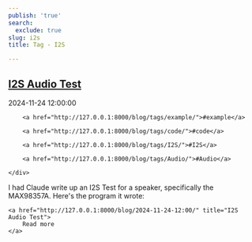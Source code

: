 ```yaml
---
publish: 'true'
search:
  exclude: true
slug: i2s
title: Tag - I2S

---
```


<!--
  ~ MIT License
  ~
  ~ Copyright (c) 2023-2025 Maciej 'maQ' Kusz <maciej.kusz@gmail.com>
  ~
  ~ Permission is hereby granted, free of charge, to any person obtaining a copy
  ~ of this software and associated documentation files (the "Software"), to deal
  ~ in the Software without restriction, including without limitation the rights
  ~ to use, copy, modify, merge, publish, distribute, sublicense, and/or sell
  ~ copies of the Software, and to permit persons to whom the Software is
  ~ furnished to do so, subject to the following conditions:
  ~
  ~ The above copyright notice and this permission notice shall be included in all
  ~ copies or substantial portions of the Software.
  ~
  ~ THE SOFTWARE IS PROVIDED "AS IS", WITHOUT WARRANTY OF ANY KIND, EXPRESS OR
  ~ IMPLIED, INCLUDING BUT NOT LIMITED TO THE WARRANTIES OF MERCHANTABILITY,
  ~ FITNESS FOR A PARTICULAR PURPOSE AND NONINFRINGEMENT. IN NO EVENT SHALL THE
  ~ AUTHORS OR COPYRIGHT HOLDERS BE LIABLE FOR ANY CLAIM, DAMAGES OR OTHER
  ~ LIABILITY, WHETHER IN AN ACTION OF CONTRACT, TORT OR OTHERWISE, ARISING FROM,
  ~ OUT OF OR IN CONNECTION WITH THE SOFTWARE OR THE USE OR OTHER DEALINGS IN THE
  ~ SOFTWARE.
  -->


## [I2S Audio Test](http://127.0.0.1:8000/blog/2024-11-24-12:00/)

<!--suppress LongLine -->
<div class="post-extra">
    <div class="col">
        <p class="post-date">2024-11-24 12:00:00</p>
    </div>
    <div class="col">
    
        <a href="http://127.0.0.1:8000/blog/tags/example/">#example</a>
    
        <a href="http://127.0.0.1:8000/blog/tags/code/">#code</a>
    
        <a href="http://127.0.0.1:8000/blog/tags/I2S/">#I2S</a>
    
        <a href="http://127.0.0.1:8000/blog/tags/Audio/">#Audio</a>
    
    </div>
</div>

I had Claude write up an I2S Test for a speaker, specifically the MAX98357A. Here's the program it wrote:




<div class="post-link">

    <a href="http://127.0.0.1:8000/blog/2024-11-24-12:00/" title="I2S Audio Test">
        Read more
    </a>

</div>

